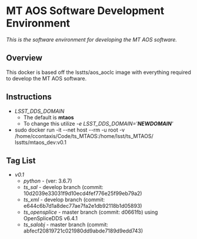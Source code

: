 # MT AOS Software Development Environment

*This is the software environment for developing the MT AOS software.*

## Overview
This docker is based off the lsstts/aos_aoclc image with everything required to
develop the MT AOS software.

## Instructions
- *LSST_DDS_DOMAIN*
    - The default is **mtaos**
    - To change this utilize *-e LSST_DDS_DOMAIN='**NEWDOMAIN**'*
- sudo docker run -it --net host --rm -u root -v /home/ccontaxis/Code/ts_MTAOS:/home/lsst/ts_MTAOS/ lsstts/mtaos_dev:v0.1

## Tag List
- *v0.1*
    - *python* - (ver: 3.6.7)
    - *ts_sal* - develop branch (commit: 10d2039e33031f9d10ecd4fef776e25f99eb79a2)
    - *ts_xml* - develop branch (commit: e644c6b7d1a8dec77ae7fa2e1db92118b1d05893)
    - *ts_opensplice* - master branch (commit: d0661fb) using OpenSpliceDDS v6.4.1
    - *ts_salobj* - master branch (commit: abfecf20819721c021980dd9abde7189d9edd743)
